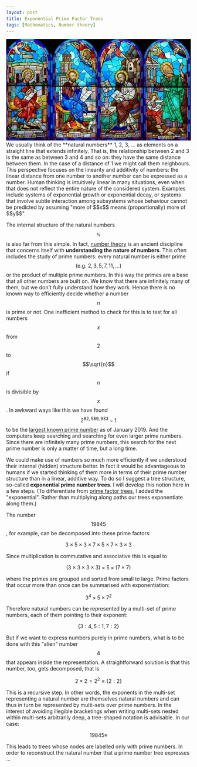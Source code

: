 ```yaml
---
layout: post
title: Exponential Prime Factor Trees
tags: [Mathematics, Number theory]
---
```


<link rel="stylesheet" href="/treant/Treant.css" type="text/css"/>
<script src="/treant/Treant.min.js"></script>
<script src="https://cdn.mathjax.org/mathjax/latest/MathJax.js?config=TeX-AMS-MML_HTMLorMML" type="text/javascript"></script>

<img class="floatleft" src="/images/evangelists.jpg" />
We usually think of the **natural numbers** 1, 2, 3, ... as elements on a straight line that extends infinitely. That is, the relationship between 2 and 3 is the same as between 3 and 4 and so on: they have the same distance between them. In the case of a distance of 1 we might call them neighbours. This perspective focuses on the linearity and additivity of numbers: the linear distance from one number to another number can be expressed as a number. Human thinking is intuitively linear in many situations, even when that does not reflect the entire nature of the considered system. Examples include systems of exponential growth or exponential decay, or systems that involve subtle interaction among subsystems whose behaviour cannot be predicted by assuming "more of $$x$$ means (proportionally) more of $$y$$".

The internal structure of the natural numbers $$\mathbb{N}$$ is also far from this simple. In fact, [number theory](https://en.wikipedia.org/wiki/Number_theory) is an ancient discipline that concerns itself with **understanding the nature of numbers**. This often includes the study of prime numbers: every natural number is either prime $$(\mathrm{e.g.}\ 2, 3, 5, 7, 11, ...)$$ or the product of multiple prime numbers. In this way the primes are a base that all other numbers are built on. We know that there are infinitely many of them, but we don't fully understand how they work. Hence there is no known way to efficiently decide whether a number $$n$$ is prime or not. One inefficient method to check for this is to test for all numbers $$x$$ from $$2$$ to $$\sqrt{n}$$ if $$n$$ is divisible by $$x$$. In awkward ways like this we have found $$2^{82,589,933}-1$$ to be the [largest known prime number](https://en.wikipedia.org/wiki/Largest_known_prime_number) as of January 2019. And the computers keep searching and searching for even larger prime numbers. Since there are infinitely many prime numbers, this search for the next prime number is only a matter of time, but a long time.

We could make use of numbers so much more efficiently if we understood their internal (hidden) structure better. In fact it would be advantageous to humans if we started thinking of them more in terms of their prime number structure than in a linear, additive way. To do so I suggest a tree structure, so-called **exponential prime number trees**. I will develop this notion here in a few steps. (To differentiate from [prime factor trees](https://socratic.org/questions/how-do-you-make-a-factor-tree-for-210), I added the "exponential". Rather than multiplying along paths our trees exponentiate along them.)

The number $$19845$$, for example, can be decomposed into these prime factors:

$$3\times 5\times 3\times 7\times 5\times 7\times 3\times 3$$

Since multiplication is commutative and associative this is equal to

$$(3\times 3\times 3\times 3)\times 5\times (7\times 7)$$

where the primes are grouped and sorted from small to large. Prime factors that occur more than once can be summarised with exponentiation:

$$3^4\times 5\times 7^2$$

Therefore natural numbers can be represented by a multi-set of prime numbers, each of them pointing to their exponent:

$$\{3:4, 5:1, 7:2\}$$

But if we want to express numbers purely in prime numbers, what is to be done with this "alien" number $$4$$ that appears inside the representation. A straightforward solution is that this number, too, gets decomposed, that is

$$2\times 2=2^2\equiv\{2:2\}$$

This is a recursive step. In other words, the exponents in the multi-set representing a natural number are themselves natural numbers and can thus in turn be represented by multi-sets over prime numbers. In the interest of avoiding illegible bracketings when writing multi-sets nested within multi-sets arbitrarily deep, a tree-shaped notation is advisable. In our case:

$$19845 \equiv$$
<div class="chart" id="tree19845"></div>

<script>
var chart_config = {
        chart: {
            container: "#tree19845",

            animateOnInit: false,
            
            node: {
                collapsable: false
            }
        },
        nodeStructure: {
            text: { name: 1 },
            children: [
                {
                    text: { name: 3 },
                    children: [
                        {
							text: { name: 2 },
                            children: [
								{
									text: { name: 2 }
								}
							]
                        }
                    ]
                },
                {
                    text: { name: 5 },
                },
                {
                    text: { name: 7 },
                    children: [
                        text: { name: 2 }
                    ]
                }
            ]
        }
    };
</script>

This leads to trees whose nodes are labelled only with prime numbers. In order to reconstruct the natural number that a prime number tree expresses ...